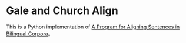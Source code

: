 # Gale and Church Align
This is a Python implementation of [A Program for Aligning Sentences in Bilingual Corpora](http://www.aclweb.org/anthology/J93-1004)。

